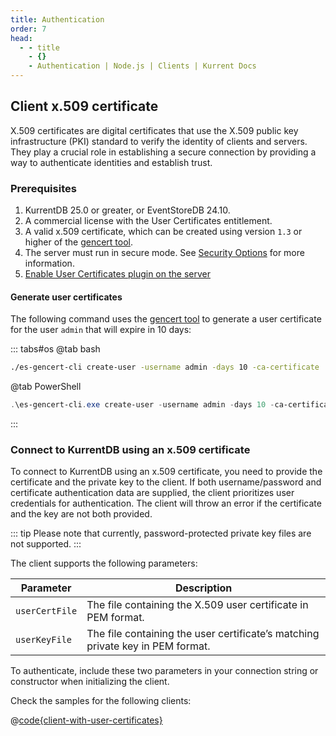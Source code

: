```yaml
---
title: Authentication
order: 7
head:
  - - title
    - {}
    - Authentication | Node.js | Clients | Kurrent Docs
---
```


## Client x.509 certificate <Badge type="warning" text="Commercial" vertical="middle"/>

X.509 certificates are digital certificates that use the X.509 public key infrastructure (PKI) standard to verify the identity of clients and servers. They play a crucial role in establishing a secure connection by providing a way to authenticate identities and establish trust.

### Prerequisites

1. KurrentDB 25.0 or greater, or EventStoreDB 24.10.
2. A commercial license with the User Certificates entitlement.
3. A valid x.509 certificate, which can be created using version `1.3` or higher of the [gencert tool](https://github.com/kurrent-io/es-gencert-cli).
4. The server must run in secure mode. See [Security Options](@server/security/protocol-security.md) for more information.
5. [Enable User Certificates plugin on the server](@server/security/user-authentication.md#user-x509-certificates)

#### Generate user certificates

The following command uses the [gencert tool](https://github.com/kurrent-io/es-gencert-cli) to generate a user certificate for the user `admin` that will expire in 10 days:

::: tabs#os
@tab bash
```bash
./es-gencert-cli create-user -username admin -days 10 -ca-certificate ./es-ca/ca.crt -ca-key ./es-ca/ca.key
```
@tab PowerShell
```powershell
.\es-gencert-cli.exe create-user -username admin -days 10 -ca-certificate ./es-ca/ca.crt -ca-key ./es-ca/ca.key
```
:::

### Connect to KurrentDB using an x.509 certificate

To connect to KurrentDB using an x.509 certificate, you need to provide the
certificate and the private key to the client. If both username/password and
certificate authentication data are supplied, the client prioritizes user
credentials for authentication. The client will throw an error if the
certificate and the key are not both provided.

::: tip
Please note that currently, password-protected private key files are not supported.
:::

The client supports the following parameters:

| Parameter      | Description                                                                    |
|----------------|--------------------------------------------------------------------------------|
| `userCertFile` | The file containing the X.509 user certificate in PEM format.                  |
| `userKeyFile`  | The file containing the user certificate’s matching private key in PEM format. |

To authenticate, include these two parameters in your connection string or constructor when initializing the client.

Check the samples for the following clients:

@[code{client-with-user-certificates}](@grpc:user-certificates.ts)